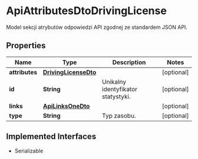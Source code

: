

# ApiAttributesDtoDrivingLicense

Model sekcji atrybutów odpowiedzi API zgodnej ze standardem JSON API.

## Properties

| Name | Type | Description | Notes |
|------------ | ------------- | ------------- | -------------|
|**attributes** | [**DrivingLicenseDto**](DrivingLicenseDto.md) |  |  [optional] |
|**id** | **String** | Unikalny identyfikator statystyki. |  [optional] |
|**links** | [**ApiLinksOneDto**](ApiLinksOneDto.md) |  |  [optional] |
|**type** | **String** | Typ zasobu. |  [optional] |


## Implemented Interfaces

* Serializable


